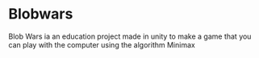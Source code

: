 # Blobwars
Blob Wars ia an education project made in unity to make a game that you can play with the computer using the algorithm Minimax
